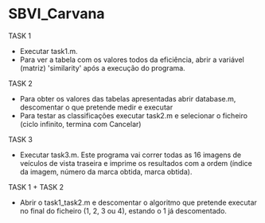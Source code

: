 # SBVI_Carvana

TASK 1
 - Executar task1.m.
 - Para ver a tabela com os valores todos da eficiência, abrir a variável (matriz) 'similarity' após a execução do programa.

TASK 2
 - Para obter os valores das tabelas apresentadas abrir database.m, descomentar o que pretende medir e executar
 - Para testar as classificações executar task2.m e selecionar o ficheiro (ciclo infinito, termina com Cancelar)

TASK 3
 - Executar task3.m. Este programa vai correr todas as 16 imagens de veículos de vista traseira e imprime os resultados com a ordem (índice da imagem, número da marca obtida, marca obtida).

TASK 1 + TASK 2
 - Abrir o task1_task2.m e descomentar o algoritmo que pretende executar no final do ficheiro (1, 2, 3 ou 4), estando o 1 já descomentado. 